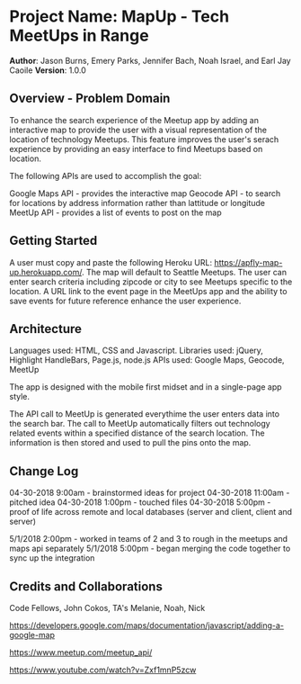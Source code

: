 # Project Name: MapUp - Tech MeetUps in Range

**Author**: Jason Burns, Emery Parks, Jennifer Bach, Noah Israel, and Earl Jay Caoile
**Version**: 1.0.0

## Overview - Problem Domain
To enhance the search experience of the Meetup app by adding an interactive map to provide the user with a visual representation of the location of technology Meetups.  This feature improves the user's serach experience by providing an easy interface to find Meetups based on location.

The following APIs are used to accomplish the goal:

   Google Maps API - provides the interactive map
   Geocode API - to search for locations by address information rather than lattitude or longitude
   MeetUp API - provides a list of events to post on the map


## Getting Started
A user must copy and paste the following Heroku URL: https://apfly-map-up.herokuapp.com/.  The map will default to Seattle Meetups.  The user can enter search criteria including zipcode or city to see Meetups specific to the location.  A URL link to the event page in the MeetUps app and the ability to save events for future reference enhance the user experience.

## Architecture
Languages used: HTML, CSS and Javascript.
Libraries used: jQuery, Highlight HandleBars, Page.js, node.js
APIs used: Google Maps, Geocode, MeetUp

The app is designed with the mobile first midset and in a single-page app style.

The API call to MeetUp is generated everythime the user enters data into the search bar.  The call to MeetUp automatically filters out technology related events within a specified distance of the search location.  The information is then stored and used to pull the pins onto the map.

## Change Log
04-30-2018 9:00am - brainstormed ideas for project
04-30-2018 11:00am - pitched idea
04-30-2018 1:00pm - touched files
04-30-2018 5:00pm - proof of life across remote and local databases (server and client, client and server)

5/1/2018 2:00pm - worked in teams of 2 and 3 to rough in the meetups and maps api separately
5/1/2018 5:00pm - began merging the code together to sync up the integration

## Credits and Collaborations
Code Fellows, John Cokos, TA's Melanie, Noah, Nick

https://developers.google.com/maps/documentation/javascript/adding-a-google-map

https://www.meetup.com/meetup_api/

https://www.youtube.com/watch?v=Zxf1mnP5zcw